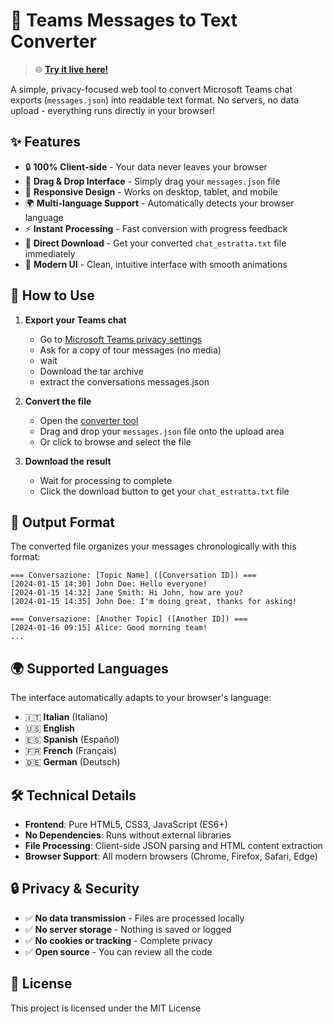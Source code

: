 # 📱 Teams Messages to Text Converter

> 🌐 **[Try it live here!](https://alexprox7.github.io/Export-teams-chats-for-humans/)**

A simple, privacy-focused web tool to convert Microsoft Teams chat exports (`messages.json`) into readable text format. No servers, no data upload - everything runs directly in your browser!

## ✨ Features

- 🔒 **100% Client-side** - Your data never leaves your browser
- 🎯 **Drag & Drop Interface** - Simply drag your `messages.json` file
- 📱 **Responsive Design** - Works on desktop, tablet, and mobile
- 🌍 **Multi-language Support** - Automatically detects your browser language
- ⚡ **Instant Processing** - Fast conversion with progress feedback
- 💾 **Direct Download** - Get your converted `chat_estratta.txt` file immediately
- 🎨 **Modern UI** - Clean, intuitive interface with smooth animations

## 🚀 How to Use

1. **Export your Teams chat**
   - Go to [Microsoft Teams privacy settings](https://privacy.teams.live.com/ui/en/dataexport)
   - Ask for a copy of tour messages (no media)
   - wait
   - Download the tar archive
   - extract the conversations messages.json

2. **Convert the file**
   - Open the [converter tool](https://alexprox7.github.io/Export-teams-chats-for-humans/)
   - Drag and drop your `messages.json` file onto the upload area
   - Or click to browse and select the file

3. **Download the result**
   - Wait for processing to complete
   - Click the download button to get your `chat_estratta.txt` file

## 📄 Output Format

The converted file organizes your messages chronologically with this format:

```
=== Conversazione: [Topic Name] ([Conversation ID]) ===
[2024-01-15 14:30] John Doe: Hello everyone!
[2024-01-15 14:32] Jane Smith: Hi John, how are you?
[2024-01-15 14:35] John Doe: I'm doing great, thanks for asking!

=== Conversazione: [Another Topic] ([Another ID]) ===
[2024-01-16 09:15] Alice: Good morning team!
...
```

## 🌍 Supported Languages

The interface automatically adapts to your browser's language:
- 🇮🇹 **Italian** (Italiano)
- 🇺🇸 **English**
- 🇪🇸 **Spanish** (Español)
- 🇫🇷 **French** (Français)
- 🇩🇪 **German** (Deutsch)

## 🛠️ Technical Details

- **Frontend**: Pure HTML5, CSS3, JavaScript (ES6+)
- **No Dependencies**: Runs without external libraries
- **File Processing**: Client-side JSON parsing and HTML content extraction
- **Browser Support**: All modern browsers (Chrome, Firefox, Safari, Edge)

## 🔒 Privacy & Security

- ✅ **No data transmission** - Files are processed locally
- ✅ **No server storage** - Nothing is saved or logged
- ✅ **No cookies or tracking** - Complete privacy
- ✅ **Open source** - You can review all the code

## 📝 License

This project is licensed under the MIT License
</p>
